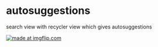 # autosuggestions
search view with recycler view which gives autosuggestions

<a href="https://imgflip.com/gif/34lkls"><img src="https://i.imgflip.com/34lkls.gif" title="made at imgflip.com"/></a>
